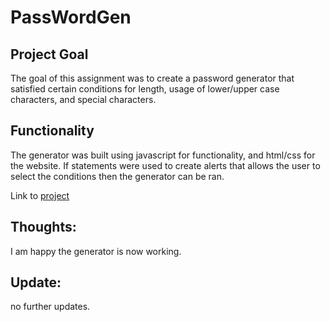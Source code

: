# PassWordGen

## Project Goal

The goal of this assignment was to create a password generator that satisfied certain conditions for length, usage of lower/upper case characters, and special characters.


## Functionality

The generator was built using javascript for functionality, and html/css for the website.  If statements were used to create alerts that allows the user to select the conditions then the generator can be ran.

Link to [project](https://damparo.github.io/PassWordGen/)

## Thoughts:

I am happy the generator is now working.

## Update:
 no further updates.